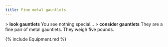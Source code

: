```yaml
---
title: Fine metal gauntlets
---
```


\> **look gauntlets**
You see nothing special...
\> **consider gauntlets**
They are a fine pair of metal gauntlets.
They weigh five pounds.

{% include Equipment.md %}